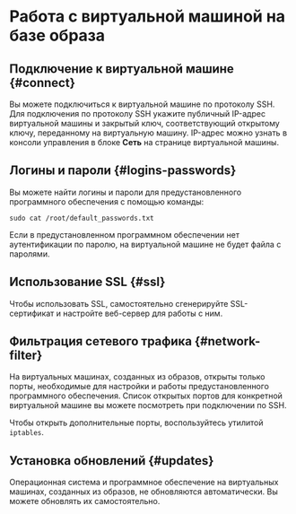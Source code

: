 # Работа с виртуальной машиной на базе образа

## Подключение к виртуальной машине {#connect}

Вы можете подключиться к виртуальной машине по протоколу SSH. Для подключения по протоколу SSH укажите публичный IP-адрес виртуальной машины и закрытый ключ, соответствующий открытому ключу, переданному на виртуальную машину. IP-адрес можно узнать в консоли управления в блоке **Сеть** на странице виртуальной машины.


## Логины и пароли {#logins-passwords}

Вы можете найти логины и пароли для предустановленного программного обеспечения с помощью команды:
```
sudo cat /root/default_passwords.txt
```

Если в предустановленном программном обеспечении нет аутентификации по паролю, на виртуальной машине не будет файла с паролями.


## Использование SSL {#ssl}

Чтобы использовать SSL, самостоятельно сгенерируйте SSL-сертификат и настройте веб-сервер для работы с ним.


## Фильтрация сетевого трафика {#network-filter}

На виртуальных машинах, созданных из образов, открыты только порты, необходимые для настройки и работы предустановленного программного обеспечения. Список открытых портов для конкретной виртуальной машине вы можете посмотреть при подключении по SSH.

Чтобы открыть дополнительные порты, воспользуйтесь утилитой `iptables`.


## Установка обновлений {#updates}

Операционная система и программное обеспечение на виртуальных машинах, созданных из образов, не обновляются автоматически. Вы можете обновлять их самостоятельно.

